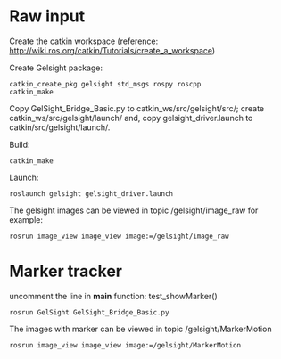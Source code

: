 # Raw input
Create the catkin workspace (reference: http://wiki.ros.org/catkin/Tutorials/create_a_workspace)

Create Gelsight package:
```
catkin_create_pkg gelsight std_msgs rospy roscpp
catkin_make
```

Copy GelSight_Bridge_Basic.py to catkin_ws/src/gelsight/src/; create catkin_ws/src/gelsight/launch/ and, copy gelsight_driver.launch to catkin/src/gelsight/launch/.

Build:
```
catkin_make
```

Launch:
```
roslaunch gelsight gelsight_driver.launch
```

The gelsight images can be viewed in topic /gelsight/image_raw 
for example:
```
rosrun image_view image_view image:=/gelsight/image_raw
```

# Marker tracker
uncomment the line in __main__ function: test_showMarker()

```
rosrun GelSight GelSight_Bridge_Basic.py
```

The images with marker can be viewed in topic /gelsight/MarkerMotion
```
rosrun image_view image_view image:=/gelsight/MarkerMotion
```
